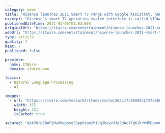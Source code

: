 ```yaml
---
category: news
title: "Hisense launches 2021 Smart TV range with Google Assistant, hands-free voice control and Kayo partnership"
excerpt: "Hisense’s smart TV operating system interface is called VIDAA, and in its 2021 ULED TV models it is upgraded to VIDAA U5, dubbed as the fastest version yet, adding Google Assistant to the existing Amazon Alexa support,"
publishedDateTime: 2021-01-05T01:03:00Z
originalUrl: "https://itwire.com/entertainment/hisense-launches-2021-smart-tv-range-with-google-assistant,-hands-free-voice-control-and-kayo-partnership.html"
webUrl: "https://itwire.com/entertainment/hisense-launches-2021-smart-tv-range-with-google-assistant,-hands-free-voice-control-and-kayo-partnership.html"
type: article
quality: 7
heat: 7
published: false

provider:
  name: ITWire
  domain: itwire.com

topics:
  - Natural Language Processing
  - AI

images:
  - url: "https://itwire.com/media/k2/items/cache/265c17c8b9d531737e3b07b9bec503df_M.jpg"
    width: 375
    height: 231
    isCached: true

secured: "qXAP8rp78AP1MwH9qgosqJGppHigm2V1JqJbeyvHJpZdAcY7gK1krWdPDpmnC15q1o5QoLfsNnoChiIT+YvXluYjjH+3B7vtDizClBJhFUd1opYp1oAan/2I4Vyspj2fMklI/TaL8bK8MmiwYR+t8Awwb93U7dQBrhCL6vTU0VM9UmTOvK5C342oOPNh1zcvxJLvBquUBFpvHO+Osyof/RAXx4B4DFMBylNJ5aOpsJNm1Qmmp51u2uosK2qP7/AL7a92FqcR0gi048zbBVgcmqhs5+Q0Zr00/IW+//UpDWLc/ROBFH9Jq9h4YHyUpt9P6SjcjbnW7O+h0XOm2RiEpEeAYSrnopckfVxEZETna4A=;82twS/FCJUymZJtD8qlKBA=="
---
```


